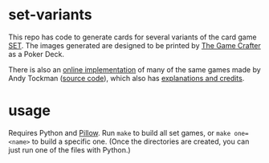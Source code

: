 # set-variants

This repo has code to generate cards for several variants of the card game [SET](https://www.setgame.com/). The images generated are designed to be printed by [The Game Crafter](https://www.thegamecrafter.com/) as a Poker Deck.

There is also an [online implementation](https://tsetse.tck.mn/) of many of the same games made by Andy Tockman ([source code](https://github.com/tckmn/tsetse)), which also has [explanations and credits](https://tsetse.tck.mn/help.html).

# usage

Requires Python and [Pillow](https://python-pillow.org/). Run `make` to build all set games, or `make one=<name>` to build a specific one. (Once the directories are created, you can just run one of the files with Python.)

